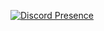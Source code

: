 [![Discord Presence](https://lanyard.cnrad.dev/api/753222664373534801)](https://discord.com/users/753222664373534801)
